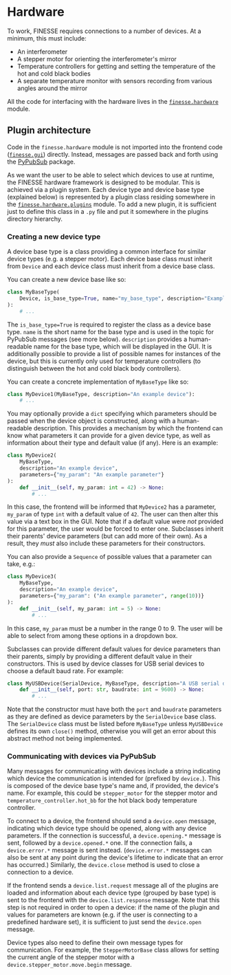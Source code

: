# Hardware

To work, FINESSE requires connections to a number of devices. At a minimum, this must
include:

- An interferometer
- A stepper motor for orienting the interferometer's mirror
- Temperature controllers for getting and setting the temperature of the hot and cold
  black bodies
- A separate temperature monitor with sensors recording from various angles around the
  mirror

All the code for interfacing with the hardware lives in the
[`finesse.hardware`](../reference/finesse/hardware) module.

## Plugin architecture

Code in the `finesse.hardware` module is not imported into the frontend code
([`finesse.gui`](../reference/finesse/gui)) directly. Instead, messages are passed back
and forth using the [PyPubSub](https://pypi.org/project/PyPubSub/) package.

As we want the user to be able to select which devices to use at runtime, the FINESSE
hardware framework is designed to be modular. This is achieved via a plugin system. Each
device type and device base type (explained below) is represented by a plugin class
residing somewhere in the
[`finesse.hardware.plugins`](../reference/finesse/hardware/plugins) module. To add a new
plugin, it is sufficient just to define this class in a `.py` file and put it somewhere
in the plugins directory hierarchy.

### Creating a new device type

A device base type is a class providing a common interface for similar device types
(e.g. a stepper motor). Each device base class must inherit from `Device` and each
device class must inherit from a device base class.

You can create a new device base like so:

```py
class MyBaseType(
    Device, is_base_type=True, name="my_base_type", description="Example base type"
):
    # ...
```

The `is_base_type=True` is required to register the class as a device base type. `name`
is the short name for the base type and is used in the topic for PyPubSub messages (see
more below). `description` provides a human-readable name for the base type, which will
be displayed in the GUI. It is additionally possible to provide a list of possible names
for instances of the device, but this is currently only used for temperature controllers
(to distinguish between the hot and cold black body controllers).

You can create a concrete implementation of `MyBaseType` like so:

```py
class MyDevice1(MyBaseType, description="An example device"):
    # ...
```

You may optionally provide a `dict` specifying which parameters should be passed when
the device object is constructed, along with a human-readable description. This provides
a mechanism by which the frontend can know what parameters it can provide for a given
device type, as well as information about their type and default value (if any). Here is
an example:

```py
class MyDevice2(
    MyBaseType,
    description="An example device",
    parameters={"my_param": "An example parameter"}
):
    def __init__(self, my_param: int = 42) -> None:
        # ...
```

In this case, the frontend will be informed that `MyDevice2` has a parameter, `my_param`
of type `int` with a default value of `42`. The user can then alter this value via a
text box in the GUI. Note that if a default value were *not* provided for this
parameter, the user would be forced to enter one. Subclasses inherit their parents'
device parameters (but can add more of their own). As a result, they *must* also include
these parameters for their constructors.

You can also provide a `Sequence` of possible values that a parameter can take, e.g.:

```py
class MyDevice3(
    MyBaseType,
    description="An example device",
    parameters={"my_param": ("An example parameter", range(10))}
):
    def __init__(self, my_param: int = 5) -> None:
        # ...
```

In this case, `my_param` must be a number in the range 0 to 9. The user will be able to
select from among these options in a dropdown box.

Subclasses can provide different default values for device parameters than their
parents, simply by providing a different default value in their constructors. This is
used by device classes for USB serial devices to choose a default baud rate. For
example:

```py
class MyUSBDevice(SerialDevice, MyBaseType, description="A USB serial device"):
    def __init__(self, port: str, baudrate: int = 9600) -> None:
        # ...
```

Note that the constructor must have both the `port` and `baudrate` parameters as they
are defined as device parameters by the `SerialDevice` base class. The `SerialDevice`
class must be listed before `MyBaseType` unless `MyUSBDevice` defines its own `close()`
method, otherwise you will get an error about this abstract method not being
implemented.

### Communicating with devices via PyPubSub

Many messages for communicating with devices include a string indicating which device
the communication is intended for (prefixed by `device.`). This is composed of the
device base type's name and, if provided, the device's name. For example, this could be
`stepper_motor` for the stepper motor and `temperature_controller.hot_bb` for the hot
black body temperature controller.

To connect to a device, the frontend should send a `device.open` message, indicating
which device type should be opened, along with any device parameters. If the connection
is successful, a `device.opening.*` message is sent, followed by a `device.opened.*`
one. If the connection fails, a `device.error.*` message is sent instead.
(`device.error.*` messages can also be sent at any point during the device's lifetime to
indicate that an error has occurred.) Similarly, the `device.close` method is used to
close a connection to a device.

If the frontend sends a `device.list.request` message all of the plugins are loaded and
information about each device type (grouped by base type) is sent to the frontend with
the `device.list.response` message. Note that this step is not required in order to open
a device: if the name of the plugin and values for parameters are known (e.g. if the
user is connecting to a predefined hardware set), it is sufficient to just send the
`device.open` message.

Device types also need to define their own message types for communication. For example,
the `StepperMotorBase` class allows for setting the current angle of the stepper motor
with a `device.stepper_motor.move.begin` message.
